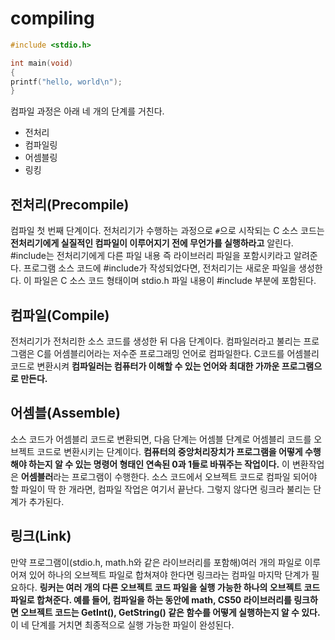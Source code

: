 # compiling

```c
#include <stdio.h>

int main(void)
{
printf("hello, world\n");
}
```

컴파일 과정은 아래 네 개의 단계를 거친다.

- 전처리
- 컴파일링
- 어셈블링
- 링킹

## 전처리(Precompile)

컴파일 첫 번째 단계이다. 전처리기가 수행하는 과정으로 `#`으로 시작되는 C 소스 코드는 **전처리기에게 실질적인 컴파일이 이루어지기 전에 무언가를 실행하라고** 알린다. #include는 전처리기에게 다른 파일 내용 즉 라이브러리 파일을 포함시키라고 알려준다. 프로그램 소스 코드에 #include가 작성되었다면, 전처리기는 새로운 파일을 생성한다. 이 파일은 C 소스 코드 형태이며 stdio.h 파일 내용이 #include 부분에 포함된다.

## 컴파일(Compile)

전처리기가 전처리한 소스 코드를 생성한 뒤 다음 단계이다. 컴파일러라고 불리는 프로그램은 C를 어셈블리어라는 저수준 프로그래밍 언어로 컴파일한다. C코드를 어셈블리 코드로 변환시켜 **컴파일러는 컴퓨터가 이해할 수 있는 언어와 최대한 가까운 프로그램으로 만든다.**

## 어셈블(Assemble)

소스 코드가 어셈블리 코드로 변환되면, 다음 단계는 어셈블 단계로 어셈블리 코드를 오브젝트 코드로 변환시키는 단계이다. **컴퓨터의 중앙처리장치가 프로그램을 어떻게 수행해야 하는지 알 수 있는 명령어 형태인 연속된 0과 1들로 바꿔주는 작업이다.** 이 변환작업은 **어셈블러**라는 프로그램이 수행한다.
소스 코드에서 오브젝트 코드로 컴파일 되어야 할 파일이 딱 한 개라면, 컴파일 작업은 여기서 끝난다. 그렇지 않다면 링크라 불리는 단계가 추가된다.

## 링크(Link)

만약 프로그램이(stdio.h, math.h와 같은 라이브러리를 포함해)여러 개의 파일로 이루어져 있어 하나의 오브젝트 파일로 합쳐져야 한다면 링크라는 컴파일 마지막 단계가 필요하다. **링커는 여러 개의 다른 오브젝트 코드 파일을 실행 가능한 하나의 오브젝트 코드 파일로 합쳐준다. 예를 들어, 컴파일을 하는 동안에 math, CS50 라이브러리를 링크하면 오브젝트 코드는 GetInt(), GetString() 같은 함수를 어떻게 실행하는지 알 수 있다.** 이 네 단계를 거치면 최종적으로 실행 가능한 파일이 완성된다.
